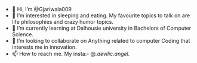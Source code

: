 - 👋 Hi, I’m @Gjariwala009
- 👀 I’m interested in sleeping and eating. My favourite topics to talk on are life philosophies and crazy humor topics.
- 🌱 I’m currently learning at Dalhousie university in Bachelors of Computer Science.
- 💞️ I’m looking to collaborate on Anything related to computer Coding that interests me in innovation.
- 📫 How to reach me. My insta:- @_.devilic.angel._


<!---
Gjariwala009/Gjariwala009 is a ✨ special ✨ repository because its `README.md` (this file) appears on your GitHub profile.
You can click the Preview link to take a look at your changes.
--->
